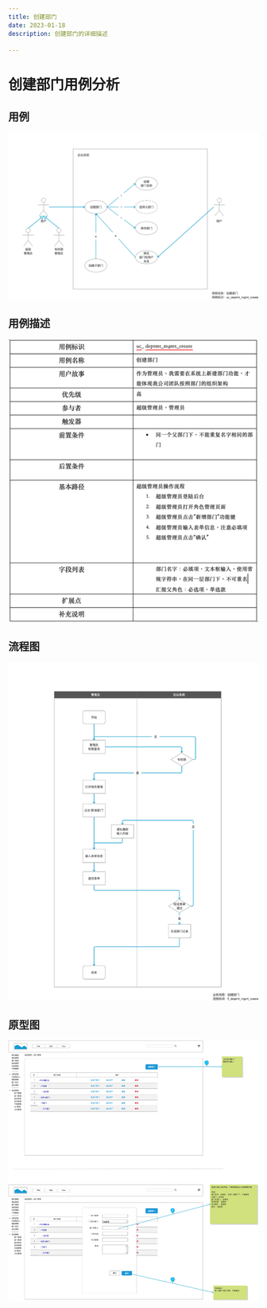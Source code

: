 ```yaml
---
title: 创建部门
date: 2023-01-18
description: 创建部门的详细描述

---
```


# 创建部门用例分析


## 用例

![](images/uc_deptmt_mgmt_create-____.png)

## 用例描述

![](images/uc_desc_deptmt_mgmt_create.png)

## 流程图

![](images/fl_deptmt_mgmt_create-____.png)

## 原型图

![](images/pt_deptmt_mgmt_create-____.png)